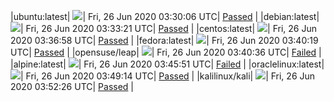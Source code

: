 |ubuntu:latest| ![](https://acmesh-official.github.io/acmetest/status/ubuntu-latest.svg?1593142206)| Fri, 26 Jun 2020 03:30:06 UTC| [Passed](https://github.com/acmesh-official/acmetest/blob/master/logs/ubuntu-latest.out) |
|debian:latest| ![](https://acmesh-official.github.io/acmetest/status/debian-latest.svg?1593142401)| Fri, 26 Jun 2020 03:33:21 UTC| [Passed](https://github.com/acmesh-official/acmetest/blob/master/logs/debian-latest.out) |
|centos:latest| ![](https://acmesh-official.github.io/acmetest/status/centos-latest.svg?1593142618)| Fri, 26 Jun 2020 03:36:58 UTC| [Passed](https://github.com/acmesh-official/acmetest/blob/master/logs/centos-latest.out) |
|fedora:latest| ![](https://acmesh-official.github.io/acmetest/status/fedora-latest.svg?1593142819)| Fri, 26 Jun 2020 03:40:19 UTC| [Passed](https://github.com/acmesh-official/acmetest/blob/master/logs/fedora-latest.out) |
|opensuse/leap| ![](https://acmesh-official.github.io/acmetest/status/opensuse-leap.svg?1593142836)| Fri, 26 Jun 2020 03:40:36 UTC| [Failed](https://github.com/acmesh-official/acmetest/blob/master/logs/opensuse-leap.out) |
|alpine:latest| ![](https://acmesh-official.github.io/acmetest/status/alpine-latest.svg?1593143151)| Fri, 26 Jun 2020 03:45:51 UTC| [Failed](https://github.com/acmesh-official/acmetest/blob/master/logs/alpine-latest.out) |
|oraclelinux:latest| ![](https://acmesh-official.github.io/acmetest/status/oraclelinux-latest.svg?1593143354)| Fri, 26 Jun 2020 03:49:14 UTC| [Passed](https://github.com/acmesh-official/acmetest/blob/master/logs/oraclelinux-latest.out) |
|kalilinux/kali| ![](https://acmesh-official.github.io/acmetest/status/kalilinux-kali.svg?1593143546)| Fri, 26 Jun 2020 03:52:26 UTC| [Passed](https://github.com/acmesh-official/acmetest/blob/master/logs/kalilinux-kali.out) |

